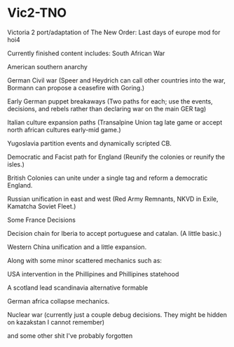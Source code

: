 # Vic2-TNO
Victoria 2 port/adaptation of The New Order: Last days of europe mod for hoi4

Currently finished content includes:
  South African War

  American southern anarchy

  German Civil war (Speer and Heydrich can call other countries into the war, Bormann can propose a ceasefire with Goring.)

  Early German puppet breakaways (Two paths for each; use the events, decisions, and rebels rather than declaring war on the main GER tag)

  Italian culture expansion paths (Transalpine Union tag late game or accept north african cultures early-mid game.)

  Yugoslavia partition events and dynamically scripted CB.

  Democratic and Facist path for England (Reunify the colonies or reunify the isles.)

  British Colonies can unite under a single tag and reform a democratic England.

  Russian unification in east and west (Red Army Remnants, NKVD in Exile, Kamatcha Soviet Fleet.)

  Some France Decisions

  Decision chain for Iberia to accept portuguese and catalan. (A little basic.)

  Western China unification and a little expansion.


Along with some minor scattered mechanics such as:

  USA intervention in the Phillipines and Phillipines statehood

  A scotland lead scandinavia alternative formable

  German africa collapse mechanics.

  Nuclear war (currently just a couple debug decisions. They might be hidden on kazakstan I cannot remember)

  and some other shit I've probably forgotten